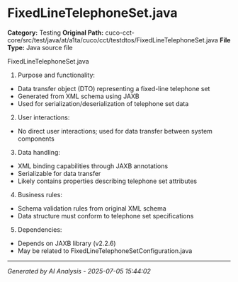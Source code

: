 # FixedLineTelephoneSet.java

**Category:** Testing
**Original Path:** cuco-cct-core/src/test/java/at/a1ta/cuco/cct/testdtos/FixedLineTelephoneSet.java
**File Type:** Java source file

FixedLineTelephoneSet.java
1. Purpose and functionality:
- Data transfer object (DTO) representing a fixed-line telephone set
- Generated from XML schema using JAXB
- Used for serialization/deserialization of telephone set data

2. User interactions:
- No direct user interactions; used for data transfer between system components

3. Data handling:
- XML binding capabilities through JAXB annotations
- Serializable for data transfer
- Likely contains properties describing telephone set attributes

4. Business rules:
- Schema validation rules from original XML schema
- Data structure must conform to telephone set specifications

5. Dependencies:
- Depends on JAXB library (v2.2.6)
- May be related to FixedLineTelephoneSetConfiguration.java

---
*Generated by AI Analysis - 2025-07-05 15:44:02*
